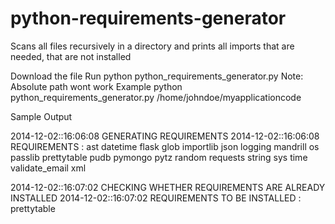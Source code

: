 python-requirements-generator
=============================

Scans all files recursively in a directory and prints all imports that are needed, that are not installed

Download the file
Run python python_requirements_generator.py <FULL FOLDER PATH>
Note: Absolute path wont work
Example python python_requirements_generator.py /home/johndoe/myapplicationcode

Sample Output

2014-12-02::16:06:08 GENERATING REQUIREMENTS
2014-12-02::16:06:08 REQUIREMENTS :
					ast
					datetime
					flask
					glob
					importlib
					json
					logging
					mandrill
					os
					passlib
					prettytable
					pudb
					pymongo
					pytz
					random
					requests
					string
					sys
					time
					validate_email
					xml
					
2014-12-02::16:07:02 CHECKING WHETHER REQUIREMENTS ARE ALREADY INSTALLED
2014-12-02::16:07:02 REQUIREMENTS TO BE INSTALLED :
							prettytable
